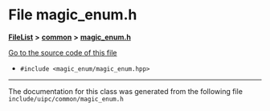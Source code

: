 

# File magic\_enum.h



[**FileList**](files.md) **>** [**common**](dir_fe04c8fb910be76d82cd33e795163b9b.md) **>** [**magic\_enum.h**](magic__enum_8h.md)

[Go to the source code of this file](magic__enum_8h_source.md)



* `#include <magic_enum/magic_enum.hpp>`


































































------------------------------
The documentation for this class was generated from the following file `include/uipc/common/magic_enum.h`

